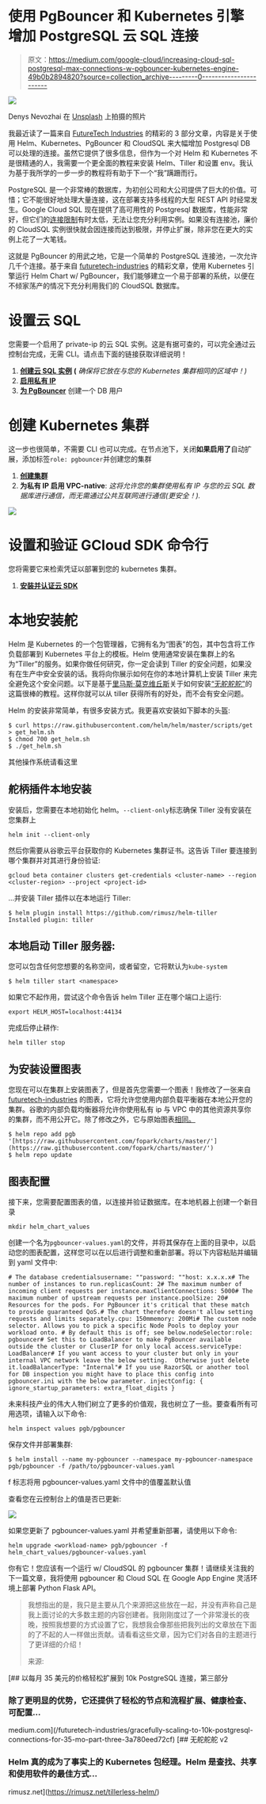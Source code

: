 # 使用 PgBouncer 和 Kubernetes 引擎增加 PostgreSQL 云 SQL 连接

> 原文：<https://medium.com/google-cloud/increasing-cloud-sql-postgresql-max-connections-w-pgbouncer-kubernetes-engine-49b0b2894820?source=collection_archive---------0----------------------->

![](img/51b5869f4320d40a598e98aa8a3e6ae9.png)

Denys Nevozhai 在 [Unsplash](https://unsplash.com?utm_source=medium&utm_medium=referral) 上拍摄的照片

我最近读了一篇来自 [FutureTech Industries](https://medium.com/futuretech-industries) 的精彩的 3 部分文章，内容是关于使用 Helm、Kubernetes、PgBouncer 和 CloudSQL 来大幅增加 Postgresql DB 可以处理的连接。虽然它提供了很多信息，但作为一个对 Helm 和 Kubernetes 不是很精通的人，我需要一个更全面的教程来安装 Helm、Tiller 和设置 env。我认为基于我所学的一步一步的教程将有助于下一个“我”蹒跚而行。

PostgreSQL 是一个非常棒的数据库，为初创公司和大公司提供了巨大的价值。可惜；它不能很好地处理大量连接，这在部署支持多线程的大型 REST API 时经常发生。Google Cloud SQL 现在提供了高可用性的 Postgresql 数据库，性能非常好，但它们的[连接限制](https://cloud.google.com/sql/docs/quotas)有时太低，无法让您充分利用实例。如果没有连接池，廉价的 CloudSQL 实例很快就会因连接而达到极限，并停止扩展，除非您在更大的实例上花了一大笔钱。

这就是 PgBouncer 的用武之地，它是一个简单的 PostgreSQL 连接池，一次允许几千个连接。基于来自 [futuretech-industries](/futuretech-industries/gracefully-scaling-to-10k-postgresql-connections-for-35-mo-part-three-3a780eed72cf) 的精彩文章，使用 Kubernetes 引擎运行 Helm Chart w/ PgBouncer，我们能够建立一个易于部署的系统，以便在不倾家荡产的情况下充分利用我们的 CloudSQL 数据库。

# 设置云 SQL

您需要一个启用了 private-ip 的云 SQL 实例。这是有据可查的，可以完全通过云控制台完成，无需 CLI。请点击下面的链接获取详细说明！

1.  [**创建云 SQL 实例**](https://cloud.google.com/sql/docs/postgres/create-instance) **(** *确保将它放在与您的 Kubernetes 集群相同的区域中！)*
2.  [**启用私有 IP**](https://cloud.google.com/sql/docs/postgres/configure-private-ip)
3.  [**为 PgBouncer**](https://cloud.google.com/sql/docs/postgres/create-manage-users) 创建一个 DB 用户

# 创建 Kubernetes 集群

这一步也很简单，不需要 CLI 也可以完成。在节点池下，关闭**如果启用了**自动扩展，添加标签`role: pgbouncer`并创建您的集群

1.  [**创建集群**](https://cloud.google.com/kubernetes-engine/docs/how-to/creating-a-cluster)
2.  **为私有 IP 启用 VPC-native**:
    *这将允许您的集群使用私有 IP 与您的云 SQL 数据库进行通信，而无需通过公共互联网进行通信(更安全！).*

![](img/fe97f97834e61f1a8384888cbff57b0e.png)

# 设置和验证 GCloud SDK 命令行

您将需要它来检索凭证以部署到您的 kubernetes 集群。

1.  [**安装并认证云 SDK**](https://cloud.google.com/sdk/docs/quickstarts)

# 本地安装舵

Helm 是 Kubernetes 的一个包管理器，它拥有名为“图表”的包，其中包含将工作负载部署到 Kubernetes 平台上的模板。Helm 使用通常安装在集群上的名为“Tiller”的服务。如果你做任何研究，你一定会读到 Tiller 的安全问题，如果没有在生产中安全安装的话。我将向你展示如何在你的本地计算机上安装 Tiller 来完全避免这个安全问题。以下是基于[里马斯·莫克维丘斯](https://rimusz.net/author/rimusz/)关于如何安装[“无舵舵舵”](https://rimusz.net/tillerless-helm/)的这篇很棒的教程。这样你就可以从 tiller 获得所有的好处，而不会有安全问题。

Helm 的安装非常简单，有很多安装方式。我更喜欢安装如下脚本的头盔:

```
$ curl https://raw.githubusercontent.com/helm/helm/master/scripts/get > get_helm.sh
$ chmod 700 get_helm.sh
$ ./get_helm.sh
```

其他操作系统请看这里

## 舵柄插件本地安装

安装后，您需要在本地初始化 helm。`--client-only`标志确保 Tiller 没有安装在您集群上

```
helm init --client-only
```

然后你需要从谷歌云平台获取你的 Kubernetes 集群证书。这告诉 Tiller 要连接到哪个集群并对其进行身份验证:

```
gcloud beta container clusters get-credentials <cluster-name> --region <cluster-region> --project <project-id>
```

…并安装 Tiller 插件以在本地运行 Tiller:

```
$ helm plugin install https://github.com/rimusz/helm-tiller
Installed plugin: tiller
```

## 本地启动 Tiller 服务器:

您可以包含任何您想要的名称空间，或者留空，它将默认为`kube-system`

```
$ helm tiller start <namespace>
```

如果它不起作用，尝试这个命令告诉 helm Tiller 正在哪个端口上运行:

```
export HELM_HOST=localhost:44134
```

完成后停止耕作:

```
helm tiller stop
```

## 为安装设置图表

您现在可以在集群上安装图表了，但是首先您需要一个图表！我修改了一张来自 [futuretech-industries](/futuretech-industries/gracefully-scaling-to-10k-postgresql-connections-for-35-mo-part-three-3a780eed72cf) 的图表，它将允许您使用内部负载平衡器在本地公开您的集群。谷歌的内部负载均衡器将允许你使用私有 ip 与 VPC 中的其他资源共享你的集群，而不用公开它。除了修改之外，它与原始图表[相同。](https://github.com/futuretechindustriesllc/charts/)

```
$ helm repo add pgb '[https://raw.githubusercontent.com/fopark/charts/master/'](https://raw.githubusercontent.com/fopark/charts/master/')
$ helm repo update
```

## 图表配置

接下来，您需要配置图表的值，以连接并验证数据库。在本地机器上创建一个新目录

`mkdir helm_chart_values`

创建一个名为`pgbouncer-values.yaml`的文件，并将其保存在上面的目录中，以启动您的图表配置，这样您可以在以后进行调整和重新部署。将以下内容粘贴并编辑到 yaml 文件中:

```
# The database credentialsusername: ""password: ""host: x.x.x.x# The number of instances to run.replicasCount: 2# The maximum number of incoming client requests per instance.maxClientConnections: 5000# The maximum number of upstream requests per instance.poolSize: 20# Resources for the pods. For PgBouncer it's critical that these match to provide guaranteed QoS.# The chart therefore doesn't allow setting requests and limits separately.cpu: 150mmemory: 200Mi# The custom node selector. Allows you to pick a specific Node Pools to deploy your workload onto. # By default this is off; see below.nodeSelector:role: pgbouncer# Set this to LoadBalancer to make PgBouncer available outside the cluster or CluserIP for only local access.serviceType: LoadBalancer# If you want access to your cluster but only in your internal VPC network leave the below setting.  Otherwise just delete it.loadBalancerType: "Internal"# If you use RazorSQL or another tool for DB inspection you might have to place this config into pgbouncer.ini with the below parameter. injectConfig: { ignore_startup_parameters: extra_float_digits }
```

未来科技产业的伟大人物们树立了更多的价值观，我也树立了一些。要查看所有可用选项，请输入以下命令:

```
helm inspect values pgb/pgbouncer
```

保存文件并部署集群:

```
$ helm install --name my-pgbouncer --namespace my-pgbouncer-namespace pgb/pgbouncer -f /path/to/pgbouncer-values.yaml
```

f 标志将用 pgbouncer-values.yaml 文件中的值覆盖默认值

查看您在云控制台上的值是否已更新:

![](img/28769121ef9adead3d4027f8d636ac9f.png)

如果您更新了 pgbouncer-values.yaml 并希望重新部署，请使用以下命令:

```
helm upgrade <workload-name> pgb/pgbouncer -f helm_chart_values/pgbouncer-values.yaml
```

你有它！您应该有一个运行 w/ CloudSQL 的 pgbouncer 集群！请继续关注我的下一篇文章，我将使用 pgbouncer 和 Cloud SQL 在 Google App Engine 灵活环境上部署 Python Flask API。

> 我想指出的是，我只是主要从几个来源把这些放在一起，并没有声称自己是我上面讨论的大多数主题的内容创建者。我刚刚度过了一个非常漫长的夜晚，按照我想要的方式设置了它，我想我会像那些把我列出的文章放在下面的了不起的人一样做出贡献。请看看这些文章，因为它们对各自的主题进行了更详细的介绍！
> 
> 来源:

[](/futuretech-industries/gracefully-scaling-to-10k-postgresql-connections-for-35-mo-part-three-3a780eed72cf) [## 以每月 35 美元的价格轻松扩展到 10k PostgreSQL 连接，第三部分

### 除了更明显的优势，它还提供了轻松的节点和流程扩展、健康检查、可配置…

medium.com](/futuretech-industries/gracefully-scaling-to-10k-postgresql-connections-for-35-mo-part-three-3a780eed72cf)  [## 无舵舵舵 v2

### Helm 真的成为了事实上的 Kubernetes 包经理。Helm 是查找、共享和使用软件的最佳方式…

rimusz.net](https://rimusz.net/tillerless-helm/)